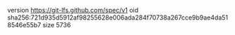 version https://git-lfs.github.com/spec/v1
oid sha256:721d935d5912af98255628e006ada284f70738a267cce9b9ae4da518546e55b7
size 5736
